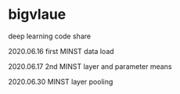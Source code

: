 # bigvlaue
deep learning code share

2020.06.16 first
MINST data load 

2020.06.17 2nd
MINST layer and parameter means

2020.06.30 
MINST layer pooling
